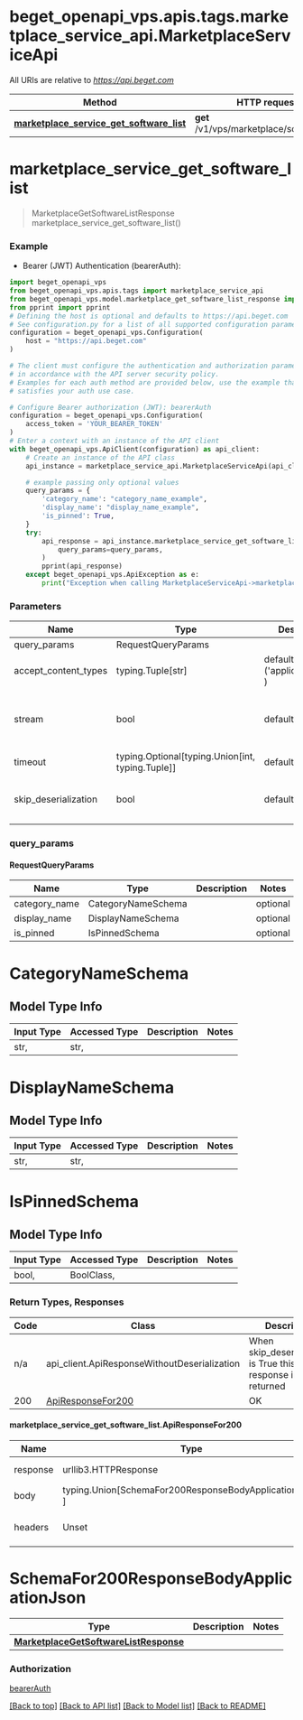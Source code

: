 <a name="__pageTop"></a>
# beget_openapi_vps.apis.tags.marketplace_service_api.MarketplaceServiceApi

All URIs are relative to *https://api.beget.com*

Method | HTTP request | Description
------------- | ------------- | -------------
[**marketplace_service_get_software_list**](#marketplace_service_get_software_list) | **get** /v1/vps/marketplace/software/list | 

# **marketplace_service_get_software_list**
<a name="marketplace_service_get_software_list"></a>
> MarketplaceGetSoftwareListResponse marketplace_service_get_software_list()



### Example

* Bearer (JWT) Authentication (bearerAuth):
```python
import beget_openapi_vps
from beget_openapi_vps.apis.tags import marketplace_service_api
from beget_openapi_vps.model.marketplace_get_software_list_response import MarketplaceGetSoftwareListResponse
from pprint import pprint
# Defining the host is optional and defaults to https://api.beget.com
# See configuration.py for a list of all supported configuration parameters.
configuration = beget_openapi_vps.Configuration(
    host = "https://api.beget.com"
)

# The client must configure the authentication and authorization parameters
# in accordance with the API server security policy.
# Examples for each auth method are provided below, use the example that
# satisfies your auth use case.

# Configure Bearer authorization (JWT): bearerAuth
configuration = beget_openapi_vps.Configuration(
    access_token = 'YOUR_BEARER_TOKEN'
)
# Enter a context with an instance of the API client
with beget_openapi_vps.ApiClient(configuration) as api_client:
    # Create an instance of the API class
    api_instance = marketplace_service_api.MarketplaceServiceApi(api_client)

    # example passing only optional values
    query_params = {
        'category_name': "category_name_example",
        'display_name': "display_name_example",
        'is_pinned': True,
    }
    try:
        api_response = api_instance.marketplace_service_get_software_list(
            query_params=query_params,
        )
        pprint(api_response)
    except beget_openapi_vps.ApiException as e:
        print("Exception when calling MarketplaceServiceApi->marketplace_service_get_software_list: %s\n" % e)
```
### Parameters

Name | Type | Description  | Notes
------------- | ------------- | ------------- | -------------
query_params | RequestQueryParams | |
accept_content_types | typing.Tuple[str] | default is ('application/json', ) | Tells the server the content type(s) that are accepted by the client
stream | bool | default is False | if True then the response.content will be streamed and loaded from a file like object. When downloading a file, set this to True to force the code to deserialize the content to a FileSchema file
timeout | typing.Optional[typing.Union[int, typing.Tuple]] | default is None | the timeout used by the rest client
skip_deserialization | bool | default is False | when True, headers and body will be unset and an instance of api_client.ApiResponseWithoutDeserialization will be returned

### query_params
#### RequestQueryParams

Name | Type | Description  | Notes
------------- | ------------- | ------------- | -------------
category_name | CategoryNameSchema | | optional
display_name | DisplayNameSchema | | optional
is_pinned | IsPinnedSchema | | optional


# CategoryNameSchema

## Model Type Info
Input Type | Accessed Type | Description | Notes
------------ | ------------- | ------------- | -------------
str,  | str,  |  | 

# DisplayNameSchema

## Model Type Info
Input Type | Accessed Type | Description | Notes
------------ | ------------- | ------------- | -------------
str,  | str,  |  | 

# IsPinnedSchema

## Model Type Info
Input Type | Accessed Type | Description | Notes
------------ | ------------- | ------------- | -------------
bool,  | BoolClass,  |  | 

### Return Types, Responses

Code | Class | Description
------------- | ------------- | -------------
n/a | api_client.ApiResponseWithoutDeserialization | When skip_deserialization is True this response is returned
200 | [ApiResponseFor200](#marketplace_service_get_software_list.ApiResponseFor200) | OK

#### marketplace_service_get_software_list.ApiResponseFor200
Name | Type | Description  | Notes
------------- | ------------- | ------------- | -------------
response | urllib3.HTTPResponse | Raw response |
body | typing.Union[SchemaFor200ResponseBodyApplicationJson, ] |  |
headers | Unset | headers were not defined |

# SchemaFor200ResponseBodyApplicationJson
Type | Description  | Notes
------------- | ------------- | -------------
[**MarketplaceGetSoftwareListResponse**](../../models/MarketplaceGetSoftwareListResponse.md) |  | 


### Authorization

[bearerAuth](../../../README.md#bearerAuth)

[[Back to top]](#__pageTop) [[Back to API list]](../../../README.md#documentation-for-api-endpoints) [[Back to Model list]](../../../README.md#documentation-for-models) [[Back to README]](../../../README.md)

